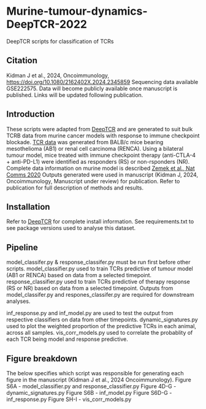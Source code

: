 # Murine-tumour-dynamics-DeepTCR-2022
DeepTCR scripts for classification of TCRs

## Citation
Kidman J et al., 2024, Oncoimmunology, https://doi.org/10.1080/2162402X.2024.2345859
Sequencing data available GSE222575. Data will become publicly available once manuscript is published. Links will be updated following publication.

## Introduction
These scripts were adapted from [DeepTCR](sidhomj.github.io/deeptcr/) and are generated to suit bulk TCRB data from murine cancer models with response to immune checkpoint blockade. 
[TCR data](https://github.com/22461922Joel/Murine-tumour-dynamics-DeepTCR-2022/tree/72a0ed060befd0d69cacf64df0a0d2345e268873/data) was generated from BALB/c mice bearing mesothelioma (AB1) or renal cell carcinoma (RENCA). Using a bilateral tumour model, mice treated with immune checkpoint therapy (anti-CTLA-4 + anti-PD-L1) were identified as responders (RS) or non-rsponders (NR). Complete data information on murine model is described  [Zemek et al., Nat Comms 2020](https://www.nature.com/articles/s41467-022-32567-8)
Outputs generated were used in manuscript (Kidman J, 2024, Oncoimmunology, Manuscript under review) for publication. Refer to publication for full description of methods and results.

## Installation
Refer to [DeepTCR](sidhomj.github.io/deeptcr/) for complete install information.
See requirements.txt to see package versions used to analyse this dataset.

## Pipeline
model_classifer.py & response_classifer.py must be run first before other scripts. 
model_classifier.py used to train TCRs predictive of tumour model (AB1 or RENCA) based on data from a selected timepoint. 
response_classifier.py used to train TCRs predictive of therapy response (RS or NR) based on data from a selected timepoint.
Outputs from model_classifer.py and respones_classifer.py are required for downstream analyses.

inf_response.py and inf_model.py are used to test the output from respective classifiers on data from other timepoints.
dynamic_signatures.py used to plot the weighted proportion of the predictive TCRs in each animal, across all samples. 
vis_corr_models.py used to correlate the probablity of each TCR being model and response predictive. 

## Figure breakdown
The below specifies which script was responsible for generating each figure in the manuscript (Kidman J et al., 2024 Oncoimmunology).
Figure S6A - model_classifier.py and response_classifier.py
Figure 4D-G - dynamic_signatures.py
Figure S6B - inf_model.py
Figure S6D-G - inf_response.py
Figure SH-I - vis_corr_models.py


